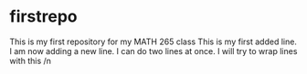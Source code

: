 # firstrepo
This is my first repository for my MATH 265 class
This is my first added line. 
I am now adding a new line.
I can do two lines at once.
I will try to wrap lines with this /n
